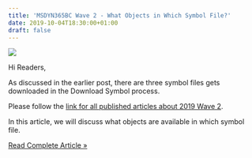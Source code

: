 ```yaml
---
title: 'MSDYN365BC Wave 2 - What Objects in Which Symbol File?'
date: 2019-10-04T18:30:00+01:00
draft: false
---
```


[![](https://1.bp.blogspot.com/-qmlzjYG-CFs/XZQHFbIVA-I/AAAAAAAALy4/8_J5CvjhtQgRaYPX-DT4Qse4w6feKCatQCPcBGAYYCw/s200/Wave%2B2%2BLogo.jpg)](https://1.bp.blogspot.com/-qmlzjYG-CFs/XZQHFbIVA-I/AAAAAAAALy4/8_J5CvjhtQgRaYPX-DT4Qse4w6feKCatQCPcBGAYYCw/s1600/Wave%2B2%2BLogo.jpg)

Hi Readers,  
  
As discussed in the earlier post, there are three symbol files gets downloaded in the Download Symbol process.  
  
Please follow the [link for all published articles about 2019 Wave 2](https://saurav-nav.blogspot.com/p/msdyn365bc-2019-wave-2.html).  
  
  
In this article, we will discuss what objects are available in which symbol file.  
  
  

[Read Complete Article »](https://saurav-nav.blogspot.com/2019/10/msdyn365bc-wave-2-what-objects-in-which.html#more)